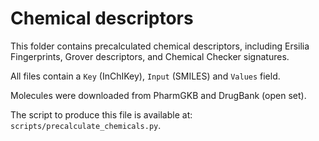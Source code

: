 # Chemical descriptors

This folder contains precalculated chemical descriptors, including Ersilia Fingerprints, Grover descriptors, and Chemical Checker signatures.

All files contain a `Key` (InChIKey), `Input` (SMILES) and `Values` field.

Molecules were downloaded from PharmGKB and DrugBank (open set).

The script to produce this file is available at: `scripts/precalculate_chemicals.py`.